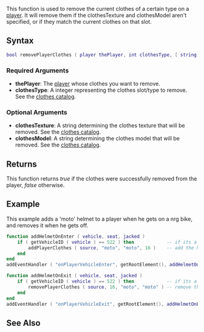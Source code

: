 This function is used to remove the current clothes of a certain type on a [player](/docs/player.md "wikilink"). It will remove them if the clothesTexture and clothesModel aren't specified, or if they match the current clothes on that slot.

Syntax
------

``` lua
bool removePlayerClothes ( player thePlayer, int clothesType, [ string clothesTexture, string clothesModel ] )
```

### Required Arguments

-   **thePlayer**: The [player](/docs/player.md "wikilink") whose clothes you want to remove.
-   **clothesType**: A integer representing the clothes slot/type to remove. See the [clothes catalog](/docs/CJ_Clothes.md "wikilink").

### Optional Arguments

-   **clothesTexture**: A string determining the clothes texture that will be removed. See the [clothes catalog](/docs/CJ_Clothes.md "wikilink").
-   **clothesModel**: A string determining the clothes model that will be removed. See the [clothes catalog](/docs/CJ_Clothes.md "wikilink").

Returns
-------

This function returns *true* if the clothes were successfully removed from the player, *false* otherwise.

Example
-------

This example adds a 'moto' helmet to a player when he gets on a nrg bike, and removes it when he gets off.

``` lua
function addHelmetOnEnter ( vehicle, seat, jacked )
    if ( getVehicleID ( vehicle ) == 522 ) then            -- if its a nrg
        addPlayerClothes ( source, "moto", "moto", 16 )    -- add the helmet
    end
end
addEventHandler ( "onPlayerVehicleEnter", getRootElement(), addHelmetOnEnter )

function addHelmetOnExit ( vehicle, seat, jacked )
    if ( getVehicleID ( vehicle ) == 522 ) then            -- if its a nrg
        removePlayerClothes ( source, 16, "moto", "moto" ) -- remove that helmet
    end
end
addEventHandler ( "onPlayerVehicleExit", getRootElement(), addHelmetOnExit )
```

See Also
--------
